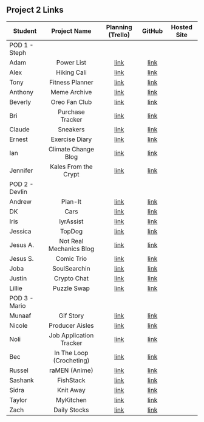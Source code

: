 ## Project 2 Links

| Student | Project Name | Planning (Trello) | GitHub | Hosted Site |
|---|:---:|:---:|:---:|:---:|
| POD 1 - Steph |  |  |  |  |
| Adam | Power List | [link](https://trello.com/b/jkzYbntl/project-2) | [link](https://github.com/adamascencio/The-Power-List) |  |
| Alex | Hiking Cali | [link](https://trello.com/b/2DZgcoYD/p2) | [link](https://github.com/ahaines10/hiking-california) |  |
| Tony | Fitness Planner | [link](https://trello.com/b/TiiQjqaC/sei-project-2) | [link](https://github.com/anthonybrockett/fitness-planner) |  |
| Anthony | Meme Archive | [link](https://trello.com/b/sWbU7H2S/project-2) | [link](https://github.com/abpandanguyen/meme-archive) |  |
| Beverly | Oreo Fan Club | [link](https://trello.com/b/uwxkp1hv/p2) | [link](https://github.com/bevcook126/oreo-fan-club) |  |
| Bri | Purchase Tracker | [link](https://trello.com/b/5UM2SZa5/p2) | [link](https://github.com/heyjudesmom/purchase-tracker) |  |
| Claude | Sneakers | [link](https://trello.com/b/mEZGVl2i/p2) | [link](https://github.com/claudecabalquinto/sneakers) |  |
| Ernest | Exercise Diary | [link](https://trello.com/b/KsFjm6Yw/p2-board) | [link](https://github.com/loex345/Exercise-Diary) |  |
| Ian | Climate Change Blog | [link](https://trello.com/b/ipMYjy0T/p2) | [link](https://github.com/ianchan3/Climate-Change-Blog) |  |
| Jennifer | Kales From the Crypt | [link](https://trello.com/b/3N2vDlcT/p2-general-assembly) | [link](https://github.com/jenstiza/Kales-From-The-Crypt) |  |
| POD 2 - Devlin |  |  |  |  |
| Andrew | Plan-It | [link](https://trello.com/b/HVaYAYck/p2) | [link](https://github.com/Andrewbui389/Plan-It) |  |
| DK | Cars | [link](https://trello.com/b/hFMBpwFM/p2) | [link](https://github.com/Dandd6541/Cars) |  |
| Iris | lyrAssist | [link](https://trello.com/b/UEt3aON7/project-2-board) | [link](https://github.com/iris-personal/lyrAssist) |  |
| Jessica | TopDog | [link](https://trello.com/b/ibP68Jgd/project-2) | [link](https://github.com/jessmucklow/TopDog) |  |
| Jesus A. | Not Real Mechanics Blog | [link](https://trello.com/b/H7f8FhcM/unit-2) | [link](https://github.com/aaguilarvf39/Not-Real-Mechanics-AutoBlog) |  |
| Jesus S. | Comic Trio | [link](https://trello.com/b/EpUeiWzE/project-2) | [link](https://github.com/jesusi3/Comic-Trio) |  |
| Joba | SoulSearchin | [link](https://trello.com/b/eoGTofRV/p2) | [link](https://github.com/jobaa11/SoulSearchin) |  |
| Justin | Crypto Chat | [link](https://trello.com/b/wv4NGkzS/p2-board) | [link](https://github.com/jmendoza13/crypto-chat) |  |
| Lillie | Puzzle Swap | [link](https://trello.com/b/CWxkey7I/project-2) | [link](https://github.com/lilliesheely/Puzzle-Swap) |  |
| POD 3 - Mario |  |  |  |  |
| Munaaf | Gif Story | [link](https://trello.com/b/MaDqqfLm/project-2) | [link](https://github.com/mkbozai/gifstory) |  |
| Nicole | Producer Aisles | [link](https://trello.com/b/syVCrKlw/p2) | [link](https://github.com/coleochieng/producer-aisles) |  |
| Noli | Job Application Tracker | [link](https://trello.com/b/qltC7ve2/p2) | [link](https://github.com/noliw/job-app) |  |
| Bec | In The Loop (Crocheting) | [link](https://trello.com/b/WLhJuRDH/project-2) | [link](https://github.com/becp12/in-the-loop) |  |
| Russel | raMEN (Anime) | [link](https://trello.com/b/fTMCM0TJ/ramen) | [link](https://github.com/russellasagna/raMEN) |  |
| Sashank | FishStack | [link](https://trello.com/b/Vgd1PjKq/p2) | [link](https://github.com/sashankrayapudi/fish-stack) |  |
| Sidra | Knit Away | [link](https://trello.com/b/qJb8NIYi/knit-away) | [link](https://github.com/SidrAkhtar/knit-away) |  |
| Taylor | MyKitchen | [link](https://trello.com/b/HuKUs9mr/ga-project-2-mykitchen) | [link](https://github.com/tnwatts/my-kitchen) |  |
| Zach | Daily Stocks | [link](https://trello.com/b/FpjPfHJX/project-2) | [link](https://github.com/zseever/project-2) |  |
